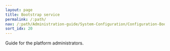 ```yaml
---
layout: page
title: Bootstrap service
permalink: /:path/
nav: /:path/Administration-guide/System-Configuration/Configuration-Bootstrap-service
sort_idx: 20
---
```


Guide for the platform administrators.